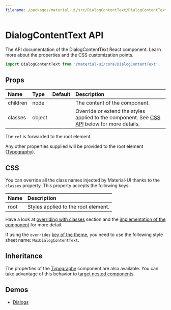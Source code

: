 ```yaml
---
filename: /packages/material-ui/src/DialogContentText/DialogContentText.js
---
```


<!--- This documentation is automatically generated, do not try to edit it. -->

# DialogContentText API

<p class="description">The API documentation of the DialogContentText React component. Learn more about the properties and the CSS customization points.</p>

```js
import DialogContentText from '@material-ui/core/DialogContentText';
```



## Props

| Name | Type | Default | Description |
|:-----|:-----|:--------|:------------|
| <span class="prop-name">children</span> | <span class="prop-type">node</span> |  | The content of the component. |
| <span class="prop-name">classes</span> | <span class="prop-type">object</span> |  | Override or extend the styles applied to the component. See [CSS API](#css) below for more details. |

The `ref` is forwarded to the root element.

Any other properties supplied will be provided to the root element ([Typography](/api/typography/)).

## CSS

You can override all the class names injected by Material-UI thanks to the `classes` property.
This property accepts the following keys:


| Name | Description |
|:-----|:------------|
| <span class="prop-name">root</span> | Styles applied to the root element.

Have a look at [overriding with classes](/customization/overrides/#overriding-with-classes) section
and the [implementation of the component](https://github.com/mui-org/material-ui/blob/next/packages/material-ui/src/DialogContentText/DialogContentText.js)
for more detail.

If using the `overrides` [key of the theme](/customization/themes/#css),
you need to use the following style sheet name: `MuiDialogContentText`.

## Inheritance

The properties of the [Typography](/api/typography/) component are also available.
You can take advantage of this behavior to [target nested components](/guides/api/#spread).

## Demos

- [Dialogs](/components/dialogs/)

